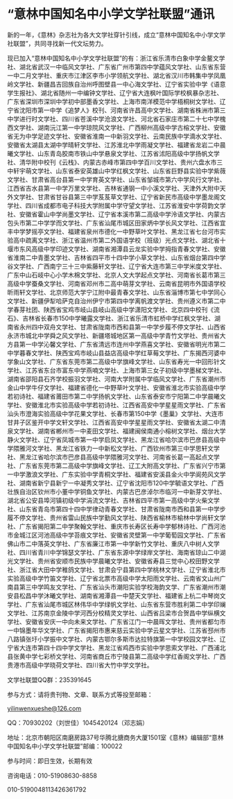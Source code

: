 # “意林中国知名中小学文学社联盟”通讯

新的一年，《意林》杂志社为各大文学社穿针引线，成立“意林中国知名中小学文学社联盟”，共同寻找新一代文坛势力。

现已加入“意林中国知名中小学文学社联盟”的有：浙江省乐清市白象中学金鳌文学社、湖北省武汉一中临风文学社、广东省广州市第四中学蕴风文学社、山东省东营一中二月文学社、重庆市江津区李市小学领航文学社、湖北省汉川市韩集中学凤凰岭文学社、新疆昌吉回族自治州呼图壁县一中心海文学社、辽宁省实验中学《语意学生报社》、湖北省随州一中编钟文学社、辽宁省大连枫叶国际学校枫暴杂志社、广东省深圳市深圳中学初中部墨香文学社、上海市南洋模范中学梧桐树文学社、辽宁省沈阳市第一中学《追梦人》校刊、河南省许昌高中文学社、湖南省株洲市第三中学进行时文学社、四川省苍溪中学沧浪文学社、河北省石家庄市第二十七中学槐西文学社、湖南沅江第一中学琼院风文学社、广西柳州高级中学古榕文学社、安徽省无为中学足迹文学社、安徽省淮南一中新羽文学社、云南民族中学滴水文学社、安徽省太湖县太湖中学晴轩文学社、江苏淮北中学雨凝文学社、福建省龙岩二中晨曦文学社、山东青岛胶南市铁山中学悬泉文学社、江苏省沭阳高级中学扬帆文学社、清华附中校刊《云栈》、内蒙古赤峰市第四中学百川文学社、贵州六盘水市三中轩宇萌文学社、山东省泰安英雄山中学红枫文学社、山东省巨野县实验中学紫薇文学社、甘肃省高台县第一中学育英文学社、山东省邹城市第六中学风行文学社、江西省吉水县第一中学万里文学社、吉林省通钢一中小溪文学社、天津外大附中天外文学社、甘肃省甘谷县第三中学芨芨草文学社、辽宁省新民市高级中学墨龙阁文学社、四川省成都市电子科技大学附属中学守望文学社、江苏省淮安中学荷韵文学社、安徽省霍山中学尚墨文学社、辽宁省本溪市第二高级中学泠语文学社、内蒙古包头市第二中学学而文学社、广东省汕尾市城区田家炳中学长风文学社、江西省宜丰中学梦摇亭文学社、福建省泉州市德化一中野草叶文学社、黑龙江省七台河市实验高中疏离文学社、浙江省温州市第二外国语学校（班级）光点文学社、湖北省十堰市东风高级中学印迹文学社、湖南省湘潭县云龙实验中学拇指青春文学社、安徽省淮南二中青墨文学社、吉林省四平市十四中学小草文学社、山东省烟台第四中学谷文学社、广西南宁三十三中紫藤轩文学社、辽宁省大连市第三中学米度文学社、广东中山石岐中心小学木棉文学社、北京人文大学起点文学社、河南省长葛市第三高级中学蚕桑文学社、河南省邓州市二高中萌芽文学社、云南省昆明市外国语学校昕雨轩文学社、北京师范大学宁江附中最青春文学社、山东省淄博市第七中学同心文学社、新疆伊犁哈萨克自治州伊宁市第四中学离帆渡文学社、贵州遵义市第二中学春芽社团、陕西省宝鸡市岐山县岐山高级中学潇阳文学社、北京四中校刊《流石》、吉林省长春市150中学曦露文学社、浙江省乐清市虹桥中学红枫文学社、湖南省永州四中双舟文学社、甘肃省陇南市西和县第一中学步履不停文学社、山西省永济市城北中学舜之风文学社、新疆塔城地区第一高级中学青竹文学社、贵州省大方县第一中学沁馨文学社、广东省清远市连州中学燕喜文学社、安徽省明光市第二中学暮春文学社、陕西宝鸡市岐山县益店高级中学红草莓文学社、广东揭西河婆中学象山文学社、广东省东莞市第二高级中学旗峰文学社、山东省寿光一中回形针文学社、江苏省东台市富东中学燕喃文学社、上海市第三女子初级中学墨梯文学社、湖南省邵阳县石齐学校振羽文学社、河南大学附属中学临风文学社、广东省潮州市金山中学牛仔文学社、福建省德化一中野草叶文学社、安徽省淮北市实验高级中学若初诗社、福建省莆田市第二中学扬帆文学社、山东省泰安市宁阳第二中学晨曦文学社、安徽淮北市实验高级中学若初诗社、江西省高安中学星星雨文学社、广东省汕头市澄海实验高级中学花果文学社、长春市第150中学《墨巢》文学社、大连市甘井子区鉴开中学文轩文学社、江西省高安中学星星雨文学社、安徽省太湖二中清泉文学社、湖南省郴州市一中麦田文学社、福建闽侯南通小榕树文学社、烟台大学静火文学社、辽宁省凤城市第一中学启凤文学社、黑龙江省哈尔滨市巴彦县高级中学隈雅河文学社、黑龙江省铁力一中新松文学社、广西钦州市第三中学思轩文学社、黑龙江省哈尔滨市巴彦县高级中学隈雅河文学社、河南省长葛一高起点文学社、广东省东莞市第二高级中学旗峰文学社、辽工大附高文学社、广东省兴宁市第一中学激浪文学社、广东实验中学青桐文学社、福建省安溪县金火中学阆苑风文学社、湖南省新宁县新宁一中凝秀文学社、辽宁省沈阳市120中学毓语文学社、广西壮族自治区钦州市小董中学铜鱼文学社、内蒙古巴彦淖尔市临河一中新芽文学社、湖北省公安县埠河镇初级中学涓流文学社、吉林省四平市第一高级中学火柴文学社、山东省青岛市第四十四中学律动青春文学社、甘肃省陇南市西和县第一中学步履不停文学社、贵州省雷山民族中学勤风文学社、陕西省榆林市榆林中学尚轩文学社、广东省揭阳第二中学聚翰文学社、重庆市长寿区长寿中学郁林诗社、广西河池市金城江区河池高级中学苔痕文学社、安徽省灵壁第一中学葡萄园文学社、广东省佛山市二中落英文学社、广东省廉江市第一中学新竹文学社、重庆八中树人文学社、四川省青川中学锦瑟文学社、广东省东源中学绿岸文学社、海南省琼山二中湖光文学社、贵州省安顺市民族中学晨曦文学社、安徽省寿县三觉中心校田野文学社、浙江省大田中学稚鸽文学社、甘肃会宁县第四中学桃林文学社、辽宁省淮北市实验高级中学竹笛文学社、辽宁省北票市高级中学太阳雨文学社、云南省文山州广南县第三中学鸣友文学社、广东省汕头市潮阳实验学校海韵文学、广东省潮州市潮安县松昌中学沐曦文学社、湖南省湘潭县一中楚天文学社、福建省上杭二中琴岗文学社、广东省汕尾市城区林伟华中学绿帆文学社、山东省东营市胜利第二中学印斓文学社、江苏南京金陵中学河西分校精灵文学社、山西省吕梁市合贺昌中学纵横文学社、安徽省安庆一中向未来文学社、广东省江门一中晨晖文学社、贵州省都匀市一中锦墨年华文学社、广东省揭阳市惠来慈云实验中学云星文学社、江苏省邳州市八路镇张圩小学振中文学社、内蒙古鄂尔多斯市达拉特旗第一中学校园文学社、辽宁省大连市第四十四中学文学社、黑龙江省鸡西市实验中学思索文学社、广西浦北县张黄中学七彩桥文学社、河南省商丘市宁陵县第二高级中学红香阁文学社、广西贵港市高级中学晓荷文学社、四川省大竹中学文学社。

文学社联盟QQ群：235391645

参与方式：请将贵刊物、文章、联系方式等投至邮箱：

yilinwenxueshe@126.com

QQ：70930202（刘世佳）1045420124（邓志娟）

地址：北京市朝阳区南磨房路37号华腾北搪商务大厦1501室《意林》编辑部“意林中国知名中小学文学社联盟”邮编：100022

参与时间：即日生效，长期有效

咨询电话：010-51908630-8858

010-5190048113426361792